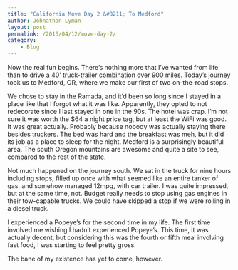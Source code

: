 ```yaml
---
title: "California Move Day 2 &#8211; To Medford"
author: Johnathan Lyman
layout: post
permalink: /2015/04/12/move-day-2/
category:
    - Blog
---
```


Now the real fun begins. There’s nothing more that I’ve wanted from life than to drive a 40’ truck-trailer combination over 900 miles. Today’s journey took us to Medford, OR, where we make our first of two on-the-road stops.

We chose to stay in the Ramada, and it’d been so long since I stayed in a place like that I forgot what it was like. Apparently, they opted to not redecorate since I last stayed in one in the 90s. The hotel was crap. I’m not sure it was worth the $64 a night price tag, but at least the WiFi was good. It was great actually. Probably because nobody was actually staying there besides truckers. The bed was hard and the breakfast was meh, but it did its job as a place to sleep for the night. Medford is a surprisingly beautiful area. The south Oregon mountains are awesome and quite a site to see, compared to the rest of the state.

Not much happened on the journey south. We sat in the truck for nine hours including stops, filled up once with what seemed like an entire tanker of gas, and somehow managed 12mpg, with car trailer. I was quite impressed, but at the same time, not. Budget really needs to stop using gas engines in their tow-capable trucks. We could have skipped a stop if we were rolling in a diesel truck.

I experienced a Popeye’s for the second time in my life. The first time involved me wishing I hadn’t experienced Popeye’s. This time, it was actually decent, but considering this was the fourth or fifth meal involving fast food, I was starting to feel pretty gross.

The bane of my existence has yet to come, however.

&nbsp;

